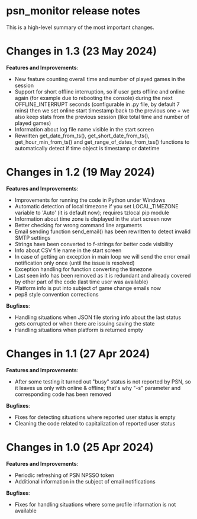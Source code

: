 # psn_monitor release notes

This is a high-level summary of the most important changes. 

# Changes in 1.3 (23 May 2024)

**Features and Improvements**:

- New feature counting overall time and number of played games in the session
- Support for short offline interruption, so if user gets offline and online again (for example due to rebooting the console) during the next OFFLINE_INTERRUPT seconds (configurable in .py file, by default 7 mins) then we set online start timestamp back to the previous one + we also keep stats from the previous session (like total time and number of played games)
- Information about log file name visible in the start screen
- Rewritten get_date_from_ts(), get_short_date_from_ts(), get_hour_min_from_ts() and get_range_of_dates_from_tss() functions to automatically detect if time object is timestamp or datetime

# Changes in 1.2 (19 May 2024)

**Features and Improvements**:

- Improvements for running the code in Python under Windows
- Automatic detection of local timezone if you set LOCAL_TIMEZONE variable to 'Auto' (it is default now); requires tzlocal pip module
- Information about time zone is displayed in the start screen now
- Better checking for wrong command line arguments
- Email sending function send_email() has been rewritten to detect invalid SMTP settings
- Strings have been converted to f-strings for better code visibility
- Info about CSV file name in the start screen
- In case of getting an exception in main loop we will send the error email notification only once (until the issue is resolved)
- Exception handling for function converting the timezone
- Last seen info has been removed as it is redundant and already covered by other part of the code (last time user was available)
- Platform info is put into subject of game change emails now
- pep8 style convention corrections

**Bugfixes**:

- Handling situations when JSON file storing info about the last status gets corrupted or when there are issuing saving the state
- Handling situations when platform is returned empty

# Changes in 1.1 (27 Apr 2024)

**Features and Improvements**:

- After some testing it turned out "busy" status is not reported by PSN, so it leaves us only with online & offline; that's why "-s" parameter and corresponding code has been removed

**Bugfixes**:

- Fixes for detecting situations where reported user status is empty
- Cleaning the code related to capitalization of reported user status

# Changes in 1.0 (25 Apr 2024)

**Features and Improvements**:

- Periodic refreshing of PSN NPSSO token
- Additional information in the subject of email notifications

**Bugfixes**:

- Fixes for handling situations where some profile information is not available
